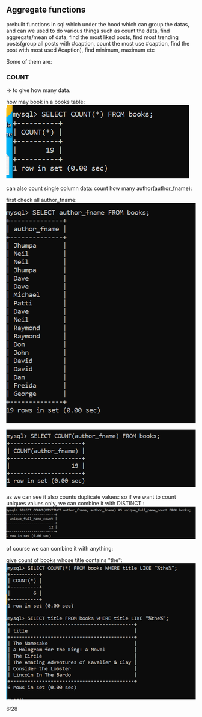## Aggregate functions

prebuilt functions in sql which under the hood which can group the datas, and can we used to do various things such as count the data, find aggregate/mean of data, find the most liked posts, find most trending posts(group all posts with #caption, count the most use #caption, find the post with most used #caption), find minimum, maximum etc

Some of them are:

### COUNT

=> to give how many data.

how may book in a books table:
![Alt text](image-146.png)

can also count single column data:
count how many author(author_fname):

first check all author_fname:
![Alt text](image-147.png)

![Alt text](image-148.png)

as we can see it also counts duplicate values:
so if we want to count uniques values only, we can combine it with DISTINCT :
![Alt text](image-149.png)

of course we can combine it with anything:

give count of books whose title contains "the":
![Alt text](image-150.png)

6:28
